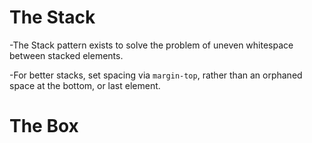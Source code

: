 # The Stack

-The Stack pattern exists to solve the problem of uneven whitespace between stacked elements.

-For better stacks, set spacing via `margin-top`, rather than an orphaned space at the bottom, or last element.

# The Box



